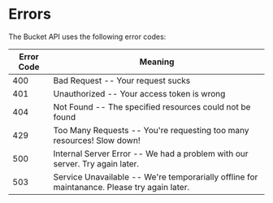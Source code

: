 # Errors

The Bucket API uses the following error codes:

Error Code | Meaning
---------- | -------
400 | Bad Request -- Your request sucks
401 | Unauthorized -- Your access token is wrong
404 | Not Found -- The specified resources could not be found
429 | Too Many Requests -- You're requesting too many resources! Slow down!
500 | Internal Server Error -- We had a problem with our server. Try again later.
503 | Service Unavailable -- We're temporarially offline for maintanance. Please try again later.
